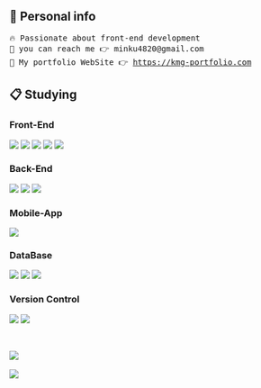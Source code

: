 <div>
  <b><h2>🥳 Personal info</h2></b>

  <pre style="background-color:transparent;">
🔥 Passionate about front-end development
📩 you can reach me 👉 minku4820@gmail.com
📰 My portfolio WebSite 👉 <a href="https://kmg-portfolio.com">https://kmg-portfolio.com</a></pre>

  <h2>📋 Studying</h2>

  <h3>Front-End</h3>
  <img src="https://img.shields.io/badge/HTML5-E34F26?style=flat&logo=HTML5&logoColor=white"/>
  <img src="https://img.shields.io/badge/CSS3-1572B6?style=flat&logo=CSS3&logoColor=white"/>
  <img src="https://img.shields.io/badge/JavaScript-F7DF1E?style=flat&logo=JavaScript&logoColor=white"/>
  <img src="https://img.shields.io/badge/jQuery-0769AD?style=flat&logo=Jquery&logoColor=white"/>
  <img src="https://img.shields.io/badge/React-61DAFB?style=flat&logo=React&logoColor=white"/>
  <h3>Back-End</h3>
  <img src="https://img.shields.io/badge/Java-007396?style=flat&logo=Java&logoColor=white"/>
  <img src="https://img.shields.io/badge/Node.js-339933?style=flat&logo=Node.js&logoColor=white"/>
  <img src="https://img.shields.io/badge/AWS-232F3E?style=flat&logo=Amazon AWS&logoColor=white"/>
  <h3>Mobile-App</h3>
  <img src="https://img.shields.io/badge/ReactNative-61DAFB?style=flat&logo=React&logoColor=white"/>
  <h3>DataBase</h3>
  <img src="https://img.shields.io/badge/Oracle-F80000?style=flat&logo=Oracle&logoColor=white"/>
  <img src="https://img.shields.io/badge/MySQL-4479A1?style=flat&logo=MySQL&logoColor=white"/>
  <img src="https://img.shields.io/badge/MongoDB-47A248?style=flat&logo=MongoDB&logoColor=white"/>
  <h3>Version Control</h3>
  <img src="https://img.shields.io/badge/Git-F05032?style=flat&logo=Git&logoColor=white"/>
  <img src="https://img.shields.io/badge/GitHub-181717?style=flat&logo=GitHub&logoColor=white"/>
  <h2/>
</div>
<div>
  <br>
  <img src="https://github-readme-stats.vercel.app/api/top-langs/?username=kimmingyu0&layout=compact"><br><br>
  <img src="https://github-readme-stats.vercel.app/api?username=kimmingyu0&show_icons=true">
</div>
